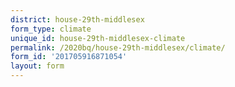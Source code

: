 ```yaml
---
district: house-29th-middlesex
form_type: climate
unique_id: house-29th-middlesex-climate
permalink: /2020bq/house-29th-middlesex/climate/
form_id: '201705916871054'
layout: form
---
```

